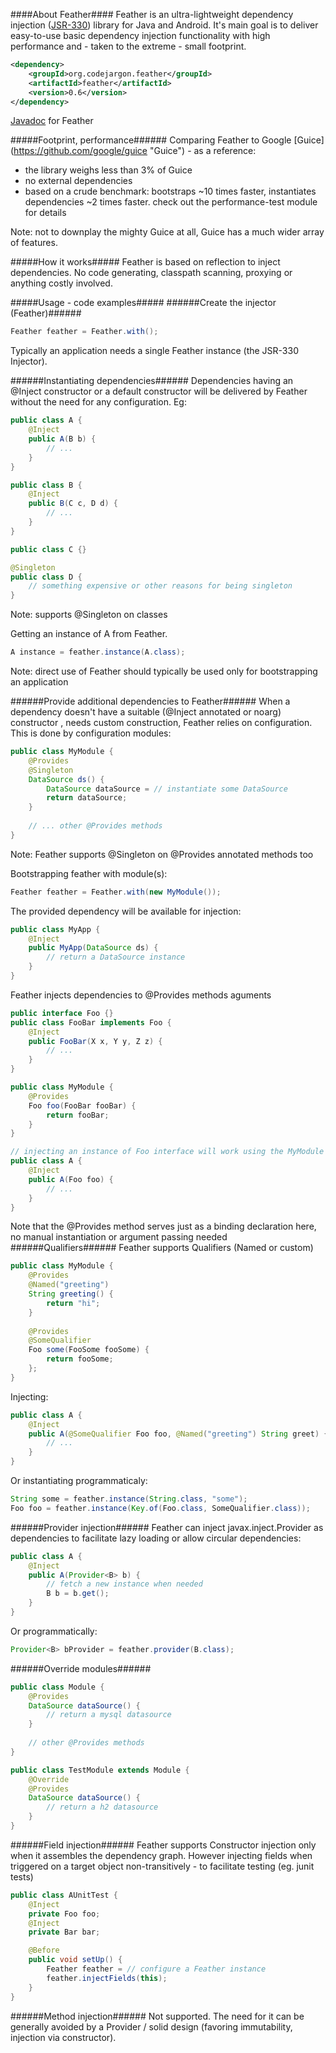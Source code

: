 ####About Feather####
Feather is an ultra-lightweight dependency injection ([JSR-330](https://jcp.org/en/jsr/detail?id=330 "JSR-330")) library for Java and Android. It's main goal is to deliver easy-to-use basic dependency injection functionality with high performance and - taken to the extreme - small footprint.

```xml
<dependency>
    <groupId>org.codejargon.feather</groupId>
    <artifactId>feather</artifactId>
    <version>0.6</version>
</dependency>
```
[Javadoc](http://zsoltherpai.github.io/feather/apidocs-0.6 "Javadoc") for Feather

#####Footprint, performance######
Comparing Feather to Google [Guice] (https://github.com/google/guice "Guice") - as a reference:
- the library weighs less than 3% of Guice
- no external dependencies
- based on a crude benchmark: bootstraps ~10 times faster, instantiates dependencies ~2 times faster. check out the performance-test module for details

Note: not to downplay the mighty Guice at all, Guice has a much wider array of features.

#####How it works#####
Feather is based on reflection to inject dependencies. No code generating, classpath scanning, proxying or anything costly involved.

#####Usage - code examples#####
######Create the injector (Feather)######
```java
Feather feather = Feather.with();
```
Typically an application needs a single Feather instance (the JSR-330 Injector).

######Instantiating dependencies######
Dependencies having an @Inject constructor or a default constructor will be delivered by Feather without the need for any configuration. Eg:
```java
public class A {
    @Inject
    public A(B b) {
        // ...
    }
}

public class B {
    @Inject
    public B(C c, D d) {
        // ...
    }
}

public class C {}

@Singleton
public class D {
    // something expensive or other reasons for being singleton
}
```
Note: supports @Singleton on classes  

Getting an instance of A from Feather.
```java
A instance = feather.instance(A.class);
```
Note: direct use of Feather should typically be used only for bootstrapping an application

######Provide additional dependencies to Feather######
When a dependency doesn't have a suitable (@Inject annotated or noarg) constructor , needs custom construction, Feather relies on configuration. This is done by configuration modules:
```java
public class MyModule {
    @Provides
    @Singleton 
    DataSource ds() {
        DataSource dataSource = // instantiate some DataSource
        return dataSource;
    }
    
    // ... other @Provides methods
}
```
Note: Feather supports @Singleton on @Provides annotated methods too  

Bootstrapping feather with module(s):
```java
Feather feather = Feather.with(new MyModule());
```
The provided dependency will be available for injection:
```java
public class MyApp {
    @Inject 
    public MyApp(DataSource ds) {
        // return a DataSource instance
    }
}
```
Feather injects dependencies to @Provides methods aguments
```java
public interface Foo {}
public class FooBar implements Foo {
    @Inject
    public FooBar(X x, Y y, Z z) {
        // ...
    }
}

public class MyModule {
    @Provides
    Foo foo(FooBar fooBar) {
        return fooBar;
    }
}

// injecting an instance of Foo interface will work using the MyModule above:
public class A {
    @Inject
    public A(Foo foo) {
        // ...
    }
}
```
Note that the @Provides method serves just as a binding declaration here, no manual instantiation or argument passing needed
######Qualifiers######
Feather supports Qualifiers (Named or custom)
```java
public class MyModule {
    @Provides
    @Named("greeting")
    String greeting() {
        return "hi";
    }
        
    @Provides
    @SomeQualifier
    Foo some(FooSome fooSome) {
        return fooSome;
    };
}
```
Injecting:
```java
public class A {
    @Inject
    public A(@SomeQualifier Foo foo, @Named("greeting") String greet) {
        // ...
    }
}
```
Or instantiating programmaticaly:
```java
String some = feather.instance(String.class, "some");
Foo foo = feather.instance(Key.of(Foo.class, SomeQualifier.class));
```
######Provider injection######
Feather can inject javax.inject.Provider as dependencies to facilitate lazy loading or allow circular dependencies:
```java
public class A {
    @Inject
    public A(Provider<B> b) {
        // fetch a new instance when needed
        B b = b.get();
    }
}
```
Or programmatically:
```java
Provider<B> bProvider = feather.provider(B.class);
```
######Override modules######
```java
public class Module {
    @Provides
    DataSource dataSource() {
        // return a mysql datasource
    }
    
    // other @Provides methods
}

public class TestModule extends Module {
    @Override
    @Provides
    DataSource dataSource() {
        // return a h2 datasource
    }
}
```
######Field injection######
Feather supports Constructor injection only when it assembles the dependency graph. However injecting fields when triggered on a target object non-transitively - to facilitate testing (eg. junit tests)
```java
public class AUnitTest {
    @Inject
    private Foo foo;
    @Inject
    private Bar bar;

    @Before
    public void setUp() {
        Feather feather = // configure a Feather instance
        feather.injectFields(this);
    }
}
```
######Method injection######
Not supported. The need for it can be generally avoided by a Provider / solid design (favoring immutability, injection via constructor).
